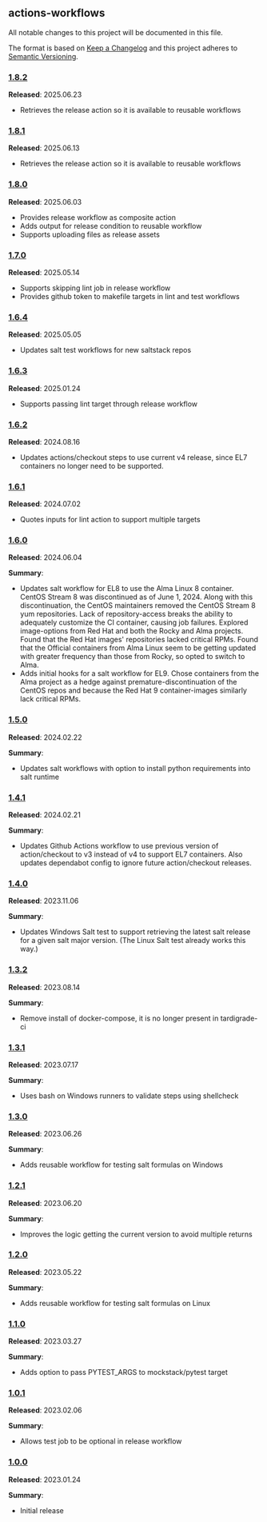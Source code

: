 ## actions-workflows

All notable changes to this project will be documented in this file.

The format is based on [Keep a Changelog](http://keepachangelog.com/) and this project adheres to [Semantic Versioning](http://semver.org/).

### [1.8.2](https://github.com/plus3it/actions-workflows/releases/tag/1.8.2)

**Released**: 2025.06.23

*   Retrieves the release action so it is available to reusable workflows

### [1.8.1](https://github.com/plus3it/actions-workflows/releases/tag/1.8.1)

**Released**: 2025.06.13

*   Retrieves the release action so it is available to reusable workflows

### [1.8.0](https://github.com/plus3it/actions-workflows/releases/tag/1.8.0)

**Released**: 2025.06.03

*   Provides release workflow as composite action
*   Adds output for release condition to reusable workflow
*   Supports uploading files as release assets

### [1.7.0](https://github.com/plus3it/actions-workflows/releases/tag/1.7.0)

**Released**: 2025.05.14

*   Supports skipping lint job in release workflow
*   Provides github token to makefile targets in lint and test workflows

### [1.6.4](https://github.com/plus3it/actions-workflows/releases/tag/1.6.4)

**Released**: 2025.05.05

*   Updates salt test workflows for new saltstack repos

### [1.6.3](https://github.com/plus3it/actions-workflows/releases/tag/1.6.3)

**Released**: 2025.01.24

*   Supports passing lint target through release workflow

### [1.6.2](https://github.com/plus3it/actions-workflows/releases/tag/1.6.2)

**Released**: 2024.08.16

*   Updates actions/checkout steps to use current v4 release, since EL7 containers
    no longer need to be supported.

### [1.6.1](https://github.com/plus3it/actions-workflows/releases/tag/1.6.1)

**Released**: 2024.07.02

*   Quotes inputs for lint action to support multiple targets

### [1.6.0](https://github.com/plus3it/actions-workflows/releases/tag/1.6.0)

**Released**: 2024.06.04

**Summary**:

*   Updates salt workflow for EL8 to use the Alma Linux 8 container. CentOS
    Stream 8 was discontinued as of June 1, 2024. Along with this
    discontinuation, the CentOS maintainers removed the CentOS Stream 8 yum
    repositories. Lack of repository-access breaks the ability to adequately
    customize the CI container, causing job failures. Explored image-options
    from Red Hat and both the Rocky and Alma projects. Found that the Red Hat
    images' repositories lacked critical RPMs. Found that the Official
    containers from Alma Linux seem to be getting updated with greater
    frequency than those from Rocky, so opted to switch to Alma.
*   Adds initial hooks for a salt workflow for EL9. Chose containers from the
    Alma project as a hedge against premature-discontinuation of the CentOS
    repos and because the Red Hat 9 container-images similarly lack critical
    RPMs.

### [1.5.0](https://github.com/plus3it/actions-workflows/releases/tag/1.5.0)

**Released**: 2024.02.22

**Summary**:

*   Updates salt workflows with option to install python requirements into salt
    runtime

### [1.4.1](https://github.com/plus3it/actions-workflows/releases/tag/1.4.1)

**Released**: 2024.02.21

**Summary**:

*   Updates Github Actions workflow to use previous version of action/checkout
    to v3 instead of v4 to support EL7 containers. Also updates dependabot config
    to ignore future action/checkout releases.

### [1.4.0](https://github.com/plus3it/actions-workflows/releases/tag/1.4.0)

**Released**: 2023.11.06

**Summary**:

*   Updates Windows Salt test to support retrieving the latest salt release for
    a given salt major version. (The Linux Salt test already works this way.)

### [1.3.2](https://github.com/plus3it/actions-workflows/releases/tag/1.3.2)

**Released**: 2023.08.14

**Summary**:

*   Remove install of docker-compose, it is no longer present in tardigrade-ci

### [1.3.1](https://github.com/plus3it/actions-workflows/releases/tag/1.3.1)

**Released**: 2023.07.17

**Summary**:

*   Uses bash on Windows runners to validate steps using shellcheck

### [1.3.0](https://github.com/plus3it/actions-workflows/releases/tag/1.3.0)

**Released**: 2023.06.26

**Summary**:

*   Adds reusable workflow for testing salt formulas on Windows

### [1.2.1](https://github.com/plus3it/actions-workflows/releases/tag/1.2.1)

**Released**: 2023.06.20

**Summary**:

*   Improves the logic getting the current version to avoid multiple returns

### [1.2.0](https://github.com/plus3it/actions-workflows/releases/tag/1.2.0)

**Released**: 2023.05.22

**Summary**:

*   Adds reusable workflow for testing salt formulas on Linux

### [1.1.0](https://github.com/plus3it/actions-workflows/releases/tag/1.1.0)

**Released**: 2023.03.27

**Summary**:

*   Adds option to pass PYTEST_ARGS to mockstack/pytest target

### [1.0.1](https://github.com/plus3it/actions-workflows/releases/tag/1.0.1)

**Released**: 2023.02.06

**Summary**:

*   Allows test job to be optional in release workflow

### [1.0.0](https://github.com/plus3it/actions-workflows/releases/tag/1.0.0)

**Released**: 2023.01.24

**Summary**:

*   Initial release
